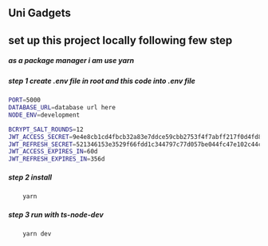 ## Uni Gadgets

## set up this project locally following few step

##### as a package manager i am use yarn

##### step 1 create .env file in root and this code into .env file

```bash
PORT=5000
DATABASE_URL=database url here
NODE_ENV=development

BCRYPT_SALT_ROUNDS=12
JWT_ACCESS_SECRET=9e4e8cb1cd4fbcb32a83e7ddce59cbb2753f4f7abff217f0d4fd8ad1389e80bf029a49
JWT_REFRESH_SECRET=521346153e3529f66fdd1c344797c77d057be044fc47e102c44c2bfe855215ee228657690191f30c5919f81
JWT_ACCESS_EXPIRES_IN=60d
JWT_REFRESH_EXPIRES_IN=356d

```

##### step 2 install

```bash
    yarn
```

##### step 3 run with ts-node-dev

```bash
    yarn dev
```
